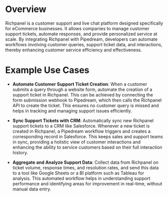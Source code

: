 # Overview

Richpanel is a customer support and live chat platform designed specifically for eCommerce businesses. It allows companies to manage customer support tickets, automate responses, and provide personalized service at scale. By integrating Richpanel with Pipedream, developers can automate workflows involving customer queries, support ticket data, and interactions, thereby enhancing customer service efficiency and effectiveness.

# Example Use Cases

- **Automate Customer Support Ticket Creation**: When a customer submits a query through a website form, automate the creation of a support ticket in Richpanel. This can be achieved by connecting the form submission webhook to Pipedream, which then calls the Richpanel API to create the ticket. This ensures no customer query is missed and helps in tracking and managing support issues efficiently.

- **Sync Support Tickets with CRM**: Automatically sync new Richpanel support tickets to a CRM like Salesforce. Whenever a new ticket is created in Richpanel, a Pipedream workflow triggers and creates a corresponding record in Salesforce. This keeps sales and support teams in sync, providing a holistic view of customer interactions and enhancing the ability to service customers based on their full interaction history.

- **Aggregate and Analyze Support Data**: Collect data from Richpanel on ticket volume, response times, and resolution rates, and send this data to a tool like Google Sheets or a BI platform such as Tableau for analysis. This automated workflow helps in understanding support performance and identifying areas for improvement in real-time, without manual data entry.
